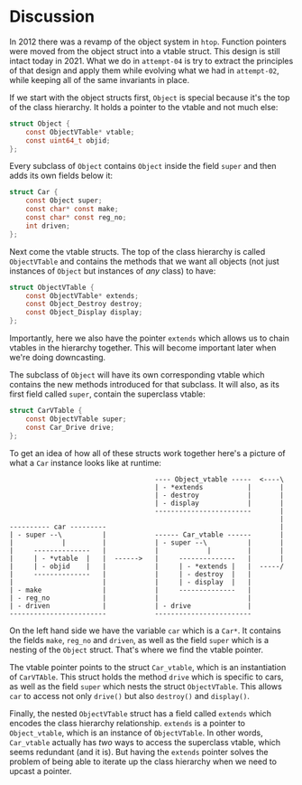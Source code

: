 # Discussion

In 2012 there was a revamp of the object system in `htop`. Function pointers were moved from the object struct into a vtable struct. This design is still intact today in 2021. What we do in `attempt-04` is try to extract the principles of that design and apply them while evolving what we had in `attempt-02`, while keeping all of the same invariants in place.

If we start with the object structs first, `Object` is special because it's the top of the class hierarchy. It holds a pointer to the vtable and not much else:

```c
struct Object {
    const ObjectVTable* vtable;
    const uint64_t objid;
};
```

Every subclass of `Object` contains `Object` inside the field `super` and then adds its own fields below it:

```c
struct Car {
    const Object super;
    const char* const make;
    const char* const reg_no;
    int driven;
};
```

Next come the vtable structs. The top of the class hierarchy is called `ObjectVTable` and contains the methods that we want all objects (not just instances of `Object` but instances of _any_ class) to have:

```c
struct ObjectVTable {
    const ObjectVTable* extends;
    const Object_Destroy destroy;
    const Object_Display display;
};
```

Importantly, here we also have the pointer `extends` which allows us to chain vtables in the hierarchy together. This will become important later when we're doing downcasting.

The subclass of `Object` will have its own corresponding vtable which contains the new methods introduced for that subclass. It will also, as its first field called `super`, contain the superclass vtable:

```c
struct CarVTable {
    const ObjectVTable super;
    const Car_Drive drive;
};
```

To get an idea of how all of these structs work together here's a picture of what a `Car` instance looks like at runtime:

```
                                    ---- Object_vtable -----  <----\
                                    | - *extends           |       |
                                    | - destroy            |       |
                                    | - display            |       |
                                    ------------------------       |
                                                                   |
---------- car ---------                                           |
| - super --\          |            ------ Car_vtable ------       |
|            |         |            | - super --\          |       |
|     --------------   |            |            |         |       |
|     | - *vtable  |   |  ------>   |     --------------   |       |
|     | - objid    |   |            |     | - *extends |   |  -----/
|     --------------   |            |     | - destroy  |   |
|                      |            |     | - display  |   |
| - make               |            |     --------------   |
| - reg_no             |            |                      |
| - driven             |            | - drive              |
------------------------            ------------------------
```

On the left hand side we have the variable `car` which is a `Car*`. It contains the fields `make`, `reg_no` and `driven`, as well as the field `super` which is a nesting of the `Object` struct. That's where we find the vtable pointer.

The vtable pointer points to the struct `Car_vtable`, which is an instantiation of `CarVTAble`. This struct holds the method `drive` which is specific to cars, as well as the field `super` which nests the struct `ObjectVTable`. This allows `car` to access not only `drive()` but also `destroy()` and `display()`.

Finally, the nested `ObjectVTable` struct has a field called `extends` which encodes the class hierarchy relationship. `extends` is a pointer to `Object_vtable`, which is an instance of `ObjectVTable`. In other words, `Car_vtable` actually has *two* ways to access the superclass vtable, which seems redundant (and it is). But having the `extends` pointer solves the problem of being able to iterate up the class hierarchy when we need to upcast a pointer.